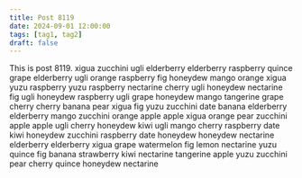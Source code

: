 ```yaml
---
title: Post 8119
date: 2024-09-01 12:00:00
tags: [tag1, tag2]
draft: false
---
```

This is post 8119.
xigua
zucchini
ugli
elderberry
elderberry
raspberry
quince
grape
elderberry
ugli
orange
raspberry
fig
honeydew
mango
orange
xigua
yuzu
raspberry
yuzu
raspberry
nectarine
cherry
ugli
honeydew
nectarine
fig
ugli
honeydew
raspberry
ugli
grape
honeydew
mango
tangerine
grape
cherry
cherry
banana
pear
xigua
fig
yuzu
zucchini
date
banana
elderberry
elderberry
mango
zucchini
orange
apple
apple
xigua
orange
pear
zucchini
apple
apple
ugli
cherry
honeydew
kiwi
ugli
mango
cherry
raspberry
date
kiwi
honeydew
zucchini
raspberry
date
honeydew
honeydew
nectarine
elderberry
elderberry
xigua
grape
watermelon
fig
lemon
nectarine
yuzu
quince
fig
banana
strawberry
kiwi
nectarine
tangerine
apple
yuzu
zucchini
pear
cherry
quince
honeydew
nectarine
